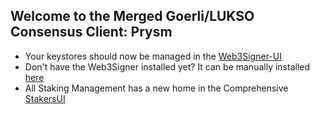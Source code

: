 ## Welcome to the Merged Goerli/LUKSO Consensus Client: Prysm

- Your keystores should now be managed in the [Web3Signer-UI](http://ui.web3signer-lukso.dappnode?signer_url=http://web3signer.web3signer-lukso.dappnode:9000)
- Don't have the Web3Signer installed yet? It can be manually installed [here](http://my.dappnode/#/installer/web3signer-lukso.dnp.dappnode.eth)
- All Staking Management has a new home in the Comprehensive [StakersUI](http://my.dappnode/#/stakers/lukso)
